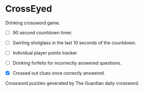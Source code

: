 CrossEyed
=========

Drinking crossword game.

- [ ] 90 second countdown timer.
- [ ] Swirling shotglass in the last 10 seconds of the countdown.
- [ ] Individual player points tracker.
- [ ] Drinking forfeits for incorrectly answered questions.
- [x] Crossed out clues once correctly answered.


Crossword puzzles generated by The Guardian daily crossword.


